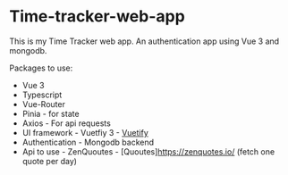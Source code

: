 # Time-tracker-web-app
This is my Time Tracker web app. An authentication app using Vue 3 and mongodb.

Packages to use:
* Vue 3
* Typescript
* Vue-Router
* Pinia - for state
* Axios - For api requests
* UI framework - Vuetfiy 3 - [Vuetify](https://vuetifyjs.com/en/)
* Authentication - Mongodb backend
* Api to use - ZenQuoutes - [Quoutes]https://zenquotes.io/ (fetch one quote per day)
